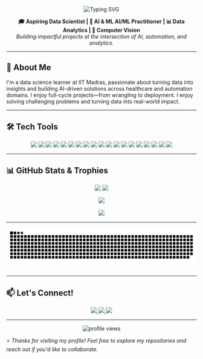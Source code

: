 <!-- Typing SVG Welcome (blue-purple color) -->
<p align="center">
  <img src="https://readme-typing-svg.demolab.com?font=Montserrat&weight=700&size=28&pause=1000&color=7F5AF0&center=true&vCenter=true&width=600&lines=Hi%2C+I'm+Kushal+Tiwari;Aspiring+Data+Scientist+%7C+AI+%26+ML+Enthusiast;Welcome+to+my+GitHub+Profile!" alt="Typing SVG" />
</p>


<p align="center">
  <b>🎓 Aspiring Data Scientist | 🧠 AI & ML AI/ML Practitioner | 📊 Data Analytics | 🤖 Computer Vision</b><br>
  <i>Building impactful projects at the intersection of AI, automation, and analytics.</i>
</p>

---

## 🚀 About Me
I'm a data science learner at IIT Madras, passionate about turning data into insights and building AI-driven solutions across healthcare and automation domains. I enjoy full-cycle projects—from wrangling to deployment. I enjoy solving challenging problems and turning data into real-world impact.

---

## 🛠️ Tech Tools

<p align="center">
  <img src="https://img.shields.io/badge/Python-3776AB?style=for-the-badge&logo=python&logoColor=white"/>
  <img src="https://img.shields.io/badge/SQL-336791?style=for-the-badge&logo=postgresql&logoColor=white"/>
  <img src="https://img.shields.io/badge/Excel-217346?style=for-the-badge&logo=microsoft-excel&logoColor=white"/>
  <img src="https://img.shields.io/badge/Power%20BI-F2C811?style=for-the-badge&logo=powerbi&logoColor=black"/>
  <img src="https://img.shields.io/badge/Google%20BigQuery-4285F4?style=for-the-badge&logo=googlebigquery&logoColor=white"/>
  <img src="https://img.shields.io/badge/Notion-000000?style=for-the-badge&logo=notion&logoColor=white"/>
  <img src="https://img.shields.io/badge/MATLAB-0076A8?style=for-the-badge&logo=mathworks&logoColor=white"/>
  <img src="https://img.shields.io/badge/Pandas-150458?style=for-the-badge&logo=pandas&logoColor=white"/>
  <img src="https://img.shields.io/badge/NumPy-013243?style=for-the-badge&logo=numpy&logoColor=white"/>
  <img src="https://img.shields.io/badge/scikit--learn-F7931E?style=for-the-badge&logo=scikit-learn&logoColor=white"/>
  <img src="https://img.shields.io/badge/Matplotlib-11557C?style=for-the-badge&logo=matplotlib&logoColor=white"/>
  <img src="https://img.shields.io/badge/Seaborn-3776AB?style=for-the-badge&logo=python&logoColor=white"/>
  <img src="https://img.shields.io/badge/SciPy-8CAAE6?style=for-the-badge&logo=scipy&logoColor=white"/>
  <img src="https://img.shields.io/badge/Git-F05032?style=for-the-badge&logo=git&logoColor=white"/>
  <img src="https://img.shields.io/badge/HTML5-E34F26?style=for-the-badge&logo=html5&logoColor=white"/>
  <img src="https://img.shields.io/badge/CSS3-1572B6?style=for-the-badge&logo=css3&logoColor=white"/>
  <img src="https://img.shields.io/badge/XGBoost-EC6C00?style=for-the-badge&logo=xgboost&logoColor=white"/>
  <img src="https://img.shields.io/badge/MediaPipe-FF6F00?style=for-the-badge&logo=google&logoColor=white"/>
  <img src="https://img.shields.io/badge/PyTorch-EE4C2C?style=for-the-badge&logo=pytorch&logoColor=white"/>
</p>

---

## 📊 GitHub Stats & Trophies

<p align="center">
  <img src="https://github-readme-stats.vercel.app/api?username=kushaltiwari7&show_icons=true&theme=radical" height="170"/>
  <img src="https://github-readme-stats.vercel.app/api/top-langs/?username=kushaltiwari7&layout=compact&theme=radical" height="170"/>
</p>

<p align="center">
  <img src="https://github-readme-streak-stats.herokuapp.com/?user=kushaltiwari7&theme=radical" height="170"/>
</p>

<p align="center">
  <img src="https://github-profile-trophy.vercel.app/?username=kushaltiwari7&theme=radical&column=4&margin-w=10&margin-h=15"/>
</p>

---


<p align="center">
  <img src="https://raw.githubusercontent.com/Platane/snk/output/github-contribution-grid-snake.svg" alt="snake animation"/>
</p>


---

## 📫 Let's Connect!

<p align="center">
  <a href="mailto:your.email@example.com">
    <img src="https://img.shields.io/badge/Email-7F5AF0?style=for-the-badge&logo=gmail&logoColor=white"/>
  </a>
  <a href="https://linkedin.com/in/yourprofile" target="_blank">
    <img src="https://img.shields.io/badge/LinkedIn-3A86FF?style=for-the-badge&logo=linkedin&logoColor=white"/>
  </a>
  <a href="https://yourwebsite.com" target="_blank">
    <img src="https://img.shields.io/badge/Portfolio-4895EF?style=for-the-badge&logo=github&logoColor=white"/>
  </a>
</p>

---

<p align="center">
  <img src="https://komarev.com/ghpvc/?username=kushaltiwari7&label=Profile+visits&color=7F5AF0&style=flat-square" alt="profile views"/>
</p>

⭐️ *Thanks for visiting my profile! Feel free to explore my repositories and reach out if you'd like to collaborate.*
